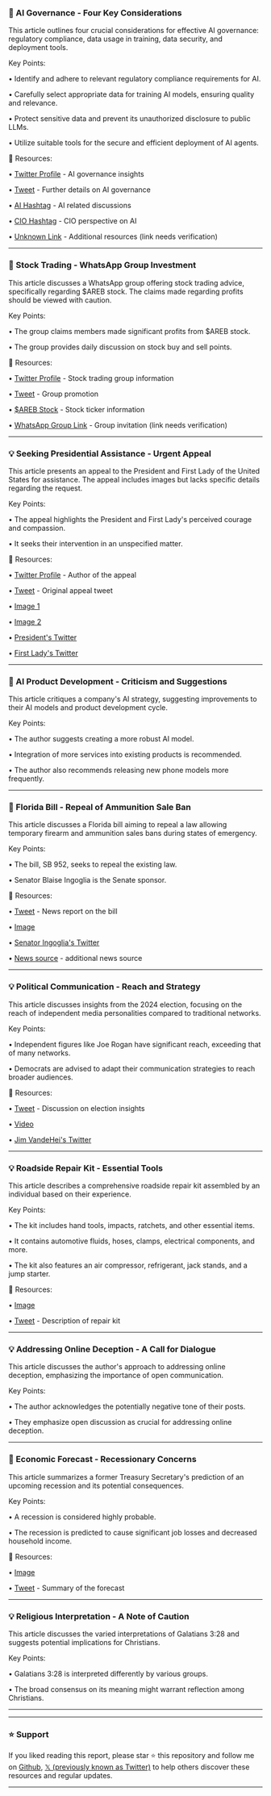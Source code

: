 ### 🤖 AI Governance - Four Key Considerations

This article outlines four crucial considerations for effective AI governance: regulatory compliance, data usage in training, data security, and deployment tools.

Key Points:

• Identify and adhere to relevant regulatory compliance requirements for AI.


• Carefully select appropriate data for training AI models, ensuring quality and relevance.


• Protect sensitive data and prevent its unauthorized disclosure to public LLMs.


• Utilize suitable tools for the secure and efficient deployment of AI agents.


🔗 Resources:

• [Twitter Profile](https://x.com/nyike) - AI governance insights


• [Tweet](https://x.com/nyike/status/1909685231780614588) - Further details on AI governance


• [AI Hashtag](https://x.com/hashtag/AI?src=hashtag_click) - AI related discussions


• [CIO Hashtag](https://x.com/hashtag/CIO?src=hashtag_click) - CIO perspective on AI


• [Unknown Link](https://t.co/wK6xin9rLK) - Additional resources (link needs verification)



---

### 🚀 Stock Trading - WhatsApp Group Investment

This article discusses a WhatsApp group offering stock trading advice, specifically regarding $AREB stock.  The claims made regarding profits should be viewed with caution.

Key Points:

• The group claims members made significant profits from $AREB stock.


•  The group provides daily discussion on stock buy and sell points.



🔗 Resources:

• [Twitter Profile](https://x.com/qudsiakhan100) - Stock trading group information


• [Tweet](https://x.com/qudsiakhan100/status/1909685115372101970) - Group promotion


• [$AREB Stock](https://x.com/search?q=%24AREB&src=cashtag_click) - Stock ticker information


• [WhatsApp Group Link](https://url66.xyz/s/DbLgTijHN) - Group invitation (link needs verification)



---

### 💡 Seeking Presidential Assistance - Urgent Appeal

This article presents an appeal to the President and First Lady of the United States for assistance. The appeal includes images but lacks specific details regarding the request.

Key Points:

• The appeal highlights the President and First Lady's perceived courage and compassion.


• It seeks their intervention in an unspecified matter.


🔗 Resources:

• [Twitter Profile](https://x.com/EricawithaC13) - Author of the appeal


• [Tweet](https://x.com/EricawithaC13/status/1909647274755367418) - Original appeal tweet


• [Image 1](https://pbs.twimg.com/media/Gn8DgHhWUAAnUh0?format=jpg&name=small)


• [Image 2](https://pbs.twimg.com/media/Gn8DgHeXcAAlI52?format=jpg&name=small)


• [President's Twitter](https://x.com/POTUS)


• [First Lady's Twitter](https://x.com/FLOTUS)



---

### 🤖 AI Product Development - Criticism and Suggestions

This article critiques a company's AI strategy, suggesting improvements to their AI models and product development cycle.

Key Points:

• The author suggests creating a more robust AI model.


•  Integration of more services into existing products is recommended.


• The author also recommends releasing new phone models more frequently.


---

### 🤖 Florida Bill - Repeal of Ammunition Sale Ban

This article discusses a Florida bill aiming to repeal a law allowing temporary firearm and ammunition sales bans during states of emergency.

Key Points:

• The bill, SB 952, seeks to repeal the existing law.


•  Senator Blaise Ingoglia is the Senate sponsor.


🔗 Resources:

• [Tweet](https://x.com/FLVoiceNews/status/1909682814603186396) - News report on the bill


• [Image](https://pbs.twimg.com/media/GoCN4RIWUAAqRO3?format=png&name=small)


• [Senator Ingoglia's Twitter](https://x.com/GovGoneWild)


• [News source](https://x.com/EricLDaugh) - additional news source


---

### 💡 Political Communication -  Reach and Strategy

This article discusses insights from the 2024 election, focusing on the reach of independent media personalities compared to traditional networks.

Key Points:

• Independent figures like Joe Rogan have significant reach, exceeding that of many networks.


• Democrats are advised to adapt their communication strategies to reach broader audiences.


🔗 Resources:

• [Tweet](https://x.com/thehonestlypod/status/1909682930269438419) - Discussion on election insights


• [Video](https://pbs.twimg.com/ext_tw_video_thumb/1909681360165314561/pu/img/_2lV-hky6iOxG4q_.jpg)


• [Jim VandeHei's Twitter](https://x.com/JimVandeHei)


---

### 💡 Roadside Repair Kit - Essential Tools

This article describes a comprehensive roadside repair kit assembled by an individual based on their experience.

Key Points:

• The kit includes hand tools, impacts, ratchets, and other essential items.


• It contains automotive fluids, hoses, clamps, electrical components, and more.


• The kit also features an air compressor, refrigerant, jack stands, and a jump starter.


🔗 Resources:

• [Image](https://pbs.twimg.com/media/GoCMk38XYAEKjYt?format=jpg&name=small)


• [Tweet](https://x.com/webisticsdawg/status/1909680814318932362) - Description of repair kit



---

### 💡 Addressing Online Deception -  A Call for Dialogue

This article discusses the author's approach to addressing online deception, emphasizing the importance of open communication.

Key Points:

• The author acknowledges the potentially negative tone of their posts.


• They emphasize open discussion as crucial for addressing online deception.


---

### 🤖 Economic Forecast - Recessionary Concerns

This article summarizes a former Treasury Secretary's prediction of an upcoming recession and its potential consequences.

Key Points:

• A recession is considered highly probable.


• The recession is predicted to cause significant job losses and decreased household income.


🔗 Resources:

• [Image](https://pbs.twimg.com/media/GoCKzooXAAE9-Ac?format=jpg&name=small)


• [Tweet](https://x.com/wallstengine/status/1909678889158242692) - Summary of the forecast



---

### 💡 Religious Interpretation - A Note of Caution

This article discusses the varied interpretations of Galatians 3:28 and suggests potential implications for Christians.

Key Points:

•  Galatians 3:28 is interpreted differently by various groups.


• The broad consensus on its meaning might warrant reflection among Christians.


---


---

### ⭐️ Support

If you liked reading this report, please star ⭐️ this repository and follow me on [Github](https://github.com/Drix10), [𝕏 (previously known as Twitter)](https://x.com/DRIX_10_) to help others discover these resources and regular updates.

---